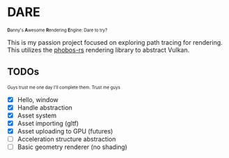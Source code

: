 # DARE
<sub><sup>**D**anny's **A**wesome **R**endering **E**ngine: Dare to try?</sub></sup>

This is my passion project focused on exploring path tracing for rendering.
This utilizes the [phobos-rs](https://github.com/NotAPenguin0/phobos-rs/tree/master) rendering library to abstract Vulkan.

## TODOs
<sub><sup>Guys trust me one day I'll complete them. Trust me guys</sub></sup>

- [X] Hello, window
- [X] Handle abstraction
- [X] Asset system
- [X] Asset importing (gltf)
- [X] Asset uploading to GPU (futures)
- [ ] Acceleration structure abstraction
- [ ] Basic geometry renderer (no shading)